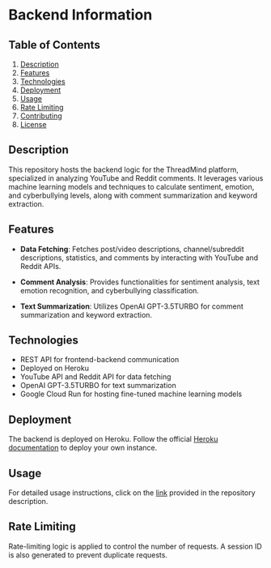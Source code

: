 # Backend Information

## Table of Contents

1. [Description](#description)
2. [Features](#features)
3. [Technologies](#technologies)
4. [Deployment](#deployment)
5. [Usage](#usage)
6. [Rate Limiting](#rate-limiting)
7. [Contributing](#contributing)
8. [License](#license)

## Description

This repository hosts the backend logic for the ThreadMind platform, specialized in analyzing YouTube and Reddit comments. It leverages various machine learning models and techniques to calculate sentiment, emotion, and cyberbullying levels, along with comment summarization and keyword extraction.

## Features

- **Data Fetching**: Fetches post/video descriptions, channel/subreddit descriptions, statistics, and comments by interacting with YouTube and Reddit APIs.
  
- **Comment Analysis**: Provides functionalities for sentiment analysis, text emotion recognition, and cyberbullying classification.
  
- **Text Summarization**: Utilizes OpenAI GPT-3.5TURBO for comment summarization and keyword extraction.

## Technologies

- REST API for frontend-backend communication
- Deployed on Heroku
- YouTube API and Reddit API for data fetching
- OpenAI GPT-3.5TURBO for text summarization
- Google Cloud Run for hosting fine-tuned machine learning models

## Deployment

The backend is deployed on Heroku. Follow the official [Heroku documentation](https://devcenter.heroku.com/) to deploy your own instance.

## Usage

For detailed usage instructions, click on the [link](https://thread-mind.vercel.app/) provided in the repository description.


## Rate Limiting

Rate-limiting logic is applied to control the number of requests. A session ID is also generated to prevent duplicate requests.
